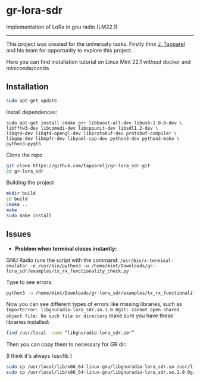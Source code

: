 # gr-lora-sdr
Implementation of LoRa in gnu radio (LM22.1)
*** 
This project was created for the universaty tasks. 
Firstly thnx [J. Tapparel](https://github.com/tapparelj/gr-lora_sdr) and his team for opportunity to explore this project. 

Here you can find installation tutorial on Linux Mint 22.1 without docker and miniconda/conda

## Installation

```bash
sudo apt-get update
```
Install dependences:
```
sudo apt-get install cmake g++ libboost-all-dev libusb-1.0-0-dev \
libfftw3-dev libcomedi-dev libcppunit-dev libsdl1.2-dev \
libqt4-dev libqt4-opengl-dev libprotobuf-dev protobuf-compiler \
libgmp-dev libmpfr-dev libyaml-cpp-dev python3-dev python3-mako \
python3-pyqt5
```
Clone the repo
```bash
git clone https://github.com/tapparelj/gr-lora_sdr.git
cd gr-lora_sdr
```
Building the project 
```bash
mkdir build
cd build
cmake ..
make
sudo make install
```
## Issues
- **Problem when terminal closes instantly:**

GNU Radio runs the script with the command:
`/usr/bin/x-terminal-emulator -e /usr/bin/python3 -u /home/mint/Downloads/gr-lora_sdr/examples/tx_rx_functionality_check.py`

Type to see errors:
```bash
python3 -u /home/mint/Downloads/gr-lora_sdr/examples/tx_rx_functionality_check.py
```
Now you can see different types of errors like missing libraries, such as `ImportError: libgnuradio-lora_sdr.so.1.0.0git: cannot open shared object file: No such file or directory`
make sure you have these libraries installed:
```bash
find /usr/local -name “libgnuradio-lora_sdr.so*”
```
Then you can copy them to necessary for GR dir:

(I think it's always /usr/lib )
```bash
sudo cp /usr/local/lib/x86_64-linux-gnu/libgnuradio-lora_sdr.so /usr/lib/
sudo cp /usr/local/lib/x86_64-linux-gnu/libgnuradio-lora_sdr.so.1.0.0git /usr/lib/
```






